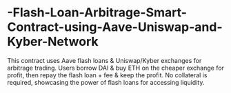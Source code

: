 # -Flash-Loan-Arbitrage-Smart-Contract-using-Aave-Uniswap-and-Kyber-Network
This contract uses Aave flash loans &amp; Uniswap/Kyber exchanges for arbitrage trading. Users borrow DAI &amp; buy ETH on the cheaper exchange for profit, then repay the flash loan + fee &amp; keep the profit. No collateral is required, showcasing the power of flash loans for accessing liquidity.
